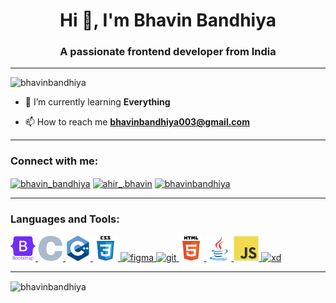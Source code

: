 <h1 align="center">Hi 👋, I'm Bhavin Bandhiya</h1>
<h3 align="center">A passionate frontend developer from India</h3>
<hr>
<link rel="preconnect" href="https://fonts.gstatic.com" />

<p align="left"> <img src="https://komarev.com/ghpvc/?username=bhavinbandhiya&label=Profile%20views&color=0e75b6&style=flat" alt="bhavinbandhiya" /> </p>

- 🌱 I’m currently learning **Everything**

- 📫 How to reach me **bhavinbandhiya003@gmail.com**
 <hr>

<h3 align="left">Connect with me:</h3>
<p align="left">
<a href="https://twitter.com/bhavin_bandhiya" target="blank"><img align="center" src="https://www.google.com/search?q=twitter+logo+png&sxsrf=ALeKk02HgUcKVKCnv4CZqiWDYj3wqUcx2Q:1618861269120&tbm=isch&source=iu&ictx=1&fir=-h4dAhYX5coVwM%252Ch3NEKBwmTWmTFM%252C_&vet=1&usg=AI4_-kQYVZnQiWjU_QBGJo_1H_ISeaO1ZA&sa=X&ved=2ahUKEwjbt4uXiIvwAhX4zjgGHd1MCWoQ9QF6BAgSEAE&biw=1536&bih=722#imgrc=-h4dAhYX5coVwM" alt="bhavin_bandhiya" height="30" width="40" /></a>
<a href="https://linkedin.com/in/bhavin-bandhiya" target="blank"><i class="fa fa-twitter-square" aria-hidden="true"></i></a>
<a href="https://instagram.com/ahir_.bhavin" target="blank"><img align="center" src="https://raw.githubusercontent.com/rahuldkjain/github-profile-readme-generator/neutral-icons/src/images/icons/Social/instagram.svg" alt="ahir_.bhavin" height="30" width="40" /></a>
<a href="https://www.codechef.com/users/bhavinbandhiya" target="blank"><img align="center" src="https://cdn.jsdelivr.net/npm/simple-icons@3.1.0/icons/codechef.svg" alt="bhavinbandhiya" height="30" width="40" /></a>
</p>

<hr>

<h3 align="left">Languages and Tools:</h3>
<p align="left"> <a href="https://getbootstrap.com" target="_blank"> <img src="https://raw.githubusercontent.com/devicons/devicon/master/icons/bootstrap/bootstrap-plain-wordmark.svg" alt="bootstrap" width="40" height="40"/> </a> <a href="https://www.cprogramming.com/" target="_blank"> <img src="https://raw.githubusercontent.com/devicons/devicon/master/icons/c/c-original.svg" alt="c" width="40" height="40"/> </a> <a href="https://www.w3schools.com/cpp/" target="_blank"> <img src="https://raw.githubusercontent.com/devicons/devicon/master/icons/cplusplus/cplusplus-original.svg" alt="cplusplus" width="40" height="40"/> </a> <a href="https://www.w3schools.com/css/" target="_blank"> <img src="https://raw.githubusercontent.com/devicons/devicon/master/icons/css3/css3-original-wordmark.svg" alt="css3" width="40" height="40"/> </a> <a href="https://www.figma.com/" target="_blank"> <img src="https://www.vectorlogo.zone/logos/figma/figma-icon.svg" alt="figma" width="40" height="40"/> </a> <a href="https://git-scm.com/" target="_blank"> <img src="https://www.vectorlogo.zone/logos/git-scm/git-scm-icon.svg" alt="git" width="40" height="40"/> </a> <a href="https://www.w3.org/html/" target="_blank"> <img src="https://raw.githubusercontent.com/devicons/devicon/master/icons/html5/html5-original-wordmark.svg" alt="html5" width="40" height="40"/> </a> <a href="https://www.java.com" target="_blank"> <img src="https://raw.githubusercontent.com/devicons/devicon/master/icons/java/java-original.svg" alt="java" width="40" height="40"/> </a> <a href="https://developer.mozilla.org/en-US/docs/Web/JavaScript" target="_blank"> <img src="https://raw.githubusercontent.com/devicons/devicon/master/icons/javascript/javascript-original.svg" alt="javascript" width="40" height="40"/> </a> <a href="https://www.adobe.com/products/xd.html" target="_blank"> <img src="https://cdn.worldvectorlogo.com/logos/adobe-xd.svg" alt="xd" width="40" height="40"/> </a> </p>
<hr>
<p><img align="center" src="https://github-readme-stats.vercel.app/api/top-langs?username=bhavinbandhiya&show_icons=true&locale=en&layout=compact" alt="bhavinbandhiya" /></p>
